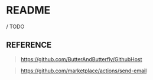 # README

/ TODO

## REFERENCE

> https://github.com/ButterAndButterfly/GithubHost

> https://github.com/marketplace/actions/send-email